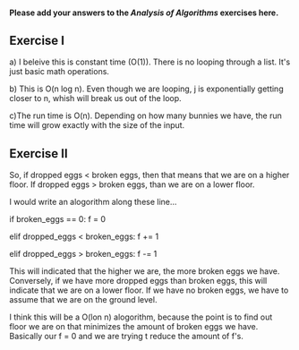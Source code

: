 #### Please add your answers to the ***Analysis of  Algorithms*** exercises here.

## Exercise I

a) I beleive this is constant time (O(1)). There is no looping through a list. It's just basic math operations.


b) This is O(n log n). Even though we are looping, j is exponentially getting closer to n, whish will break us out of the loop.


c)The run time is O(n). Depending on how many bunnies we have, the run time will grow exactly with the size of the input.

## Exercise II

So, if dropped eggs < broken eggs, then that means that we are on a higher floor. If dropped eggs > broken eggs, than we are on a lower floor. 

I would write an alogorithm along these line...

if broken_eggs == 0:
    f = 0

elif dropped_eggs < broken_eggs:
    f += 1

elif dropped_eggs > broken_eggs:
    f -= 1

This will indicated that the higher we are, the more broken eggs we have. Conversely, if we have more dropped eggs than broken eggs, this will indicate that we are on a lower floor. If we have no broken eggs, we have to assume that we are on the ground level.

I think this will be a O(lon n) alogorithm, because the point is to find out floor we are on that minimizes the amount of broken eggs we have. Basically our f = 0 and we are trying t reduce the amount of f's.

